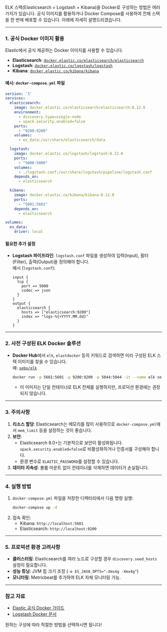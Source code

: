 ELK 스택(Elasticsearch + Logstash + Kibana)을 Docker로 구성하는 방법은 여러 가지가 있습니다. 공식 이미지를 활용하거나 Docker Compose를 사용하여 전체 스택을 한 번에 배포할 수 있습니다. 아래에 자세히 설명드리겠습니다.

---

### 1. **공식 Docker 이미지 활용**
Elastic에서 공식 제공하는 Docker 이미지를 사용할 수 있습니다.  
- **Elasticsearch**: [`docker.elastic.co/elasticsearch/elasticsearch`](https://www.docker.elastic.co/r/elasticsearch)  
- **Logstash**: [`docker.elastic.co/logstash/logstash`](https://www.docker.elastic.co/r/logstash)  
- **Kibana**: [`docker.elastic.co/kibana/kibana`](https://www.docker.elastic.co/r/kibana)  

#### 예시: `docker-compose.yml` 파일
```yaml
version: '3'
services:
  elasticsearch:
    image: docker.elastic.co/elasticsearch/elasticsearch:8.12.0
    environment:
      - discovery.type=single-node
      - xpack.security.enabled=false
    ports:
      - "9200:9200"
    volumes:
      - es_data:/usr/share/elasticsearch/data

  logstash:
    image: docker.elastic.co/logstash/logstash:8.12.0
    ports:
      - "5000:5000"
    volumes:
      - ./logstash.conf:/usr/share/logstash/pipeline/logstash.conf
    depends_on:
      - elasticsearch

  kibana:
    image: docker.elastic.co/kibana/kibana:8.12.0
    ports:
      - "5601:5601"
    depends_on:
      - elasticsearch

volumes:
  es_data:
    driver: local
```

#### 필요한 추가 설정
- **Logstash 파이프라인**: `logstash.conf` 파일을 생성하여 입력(Input), 필터(Filter), 출력(Output)을 정의해야 합니다.  
  예시 (`logstash.conf`):
  ```plaintext
  input {
    tcp {
      port => 5000
      codec => json
    }
  }
  output {
    elasticsearch {
      hosts => ["elasticsearch:9200"]
      index => "logs-%{+YYYY.MM.dd}"
    }
  }
  ```

---

### 2. **사전 구성된 ELK Docker 솔루션**
- **Docker Hub**에서 `elk`, `elastdocker` 등의 키워드로 검색하면 미리 구성된 ELK 스택 이미지를 찾을 수 있습니다.  
  예: [`sebp/elk`](https://hub.docker.com/r/sebp/elk)  
  ```bash
  docker run -p 5601:5601 -p 9200:9200 -p 5044:5044 -it --name elk sebp/elk
  ```
  - 이 이미지는 단일 컨테이너로 ELK 전체를 실행하지만, 프로덕션 환경에는 권장되지 않습니다.

---

### 3. **주의사항**
1. **리소스 할당**: Elasticsearch는 메모리를 많이 사용하므로 `docker-compose.yml`에서 `mem_limit` 등을 설정하는 것이 좋습니다.  
2. **보안**:  
   - Elasticsearch 8.0+는 기본적으로 보안이 활성화됩니다. `xpack.security.enabled=false`로 비활성화하거나 인증서를 구성해야 합니다.  
   - 환경 변수로 `ELASTIC_PASSWORD`를 설정할 수 있습니다.  
3. **데이터 지속성**: 볼륨 마운트 없이 컨테이너를 삭제하면 데이터가 손실됩니다.  

---

### 4. **실행 방법**
1. `docker-compose.yml` 파일을 저장한 디렉터리에서 다음 명령 실행:  
   ```bash
   docker-compose up -d
   ```
2. 접속 확인:  
   - Kibana: `http://localhost:5601`  
   - Elasticsearch: `http://localhost:9200`  

---

### 5. **프로덕션 환경 고려사항**
- **클러스터링**: Elasticsearch를 여러 노드로 구성할 경우 `discovery.seed_hosts` 설정이 필요합니다.  
- **성능 튜닝**: JVM 힙 크기 조정 (`-e ES_JAVA_OPTS="-Xms4g -Xmx4g"`)  
- **모니터링**: Metricbeat를 추가하여 ELK 자체 모니터링 가능.  

---

### 참고 자료
- [Elastic 공식 Docker 가이드](https://www.elastic.co/guide/en/elasticsearch/reference/current/docker.html)  
- [Logstash Docker 문서](https://www.elastic.co/guide/en/logstash/current/docker-config.html)  

원하는 구성에 따라 적절한 방법을 선택하시면 됩니다!